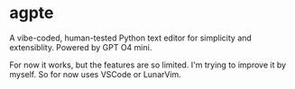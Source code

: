 # agpte
A vibe-coded, human-tested Python text editor for simplicity and extensiblity. Powered by GPT O4 mini.

For now it works, but the features are so limited. I'm trying to improve it by myself. So for now uses VSCode or LunarVim.
